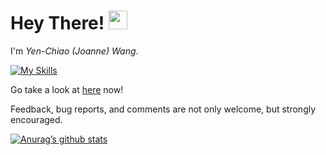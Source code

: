 <h1>
  Hey There!
  <img src="https://media.giphy.com/media/hvRJCLFzcasrR4ia7z/giphy.gif" width="30px"/>
</h1>

I'm *Yen-Chiao (Joanne) Wang*. 

[![My Skills](https://skillicons.dev/icons?i=cpp,c,cs,java,py,tensorflow,torch,php,js,jquery,html,css,git,latex,github,jenkins,firebase,androidstudio,raspberrypi,linux&theme=dark)](https://skillicons.dev)

Go take a look at [here](https://joannechiao18.github.io/) now! 

Feedback, bug reports, and comments are not only welcome, but strongly encouraged. 


[![Anurag’s github stats](https://github-readme-stats.vercel.app/api?username=Joannechiao18)](https://github.com/Joannechiao18)



